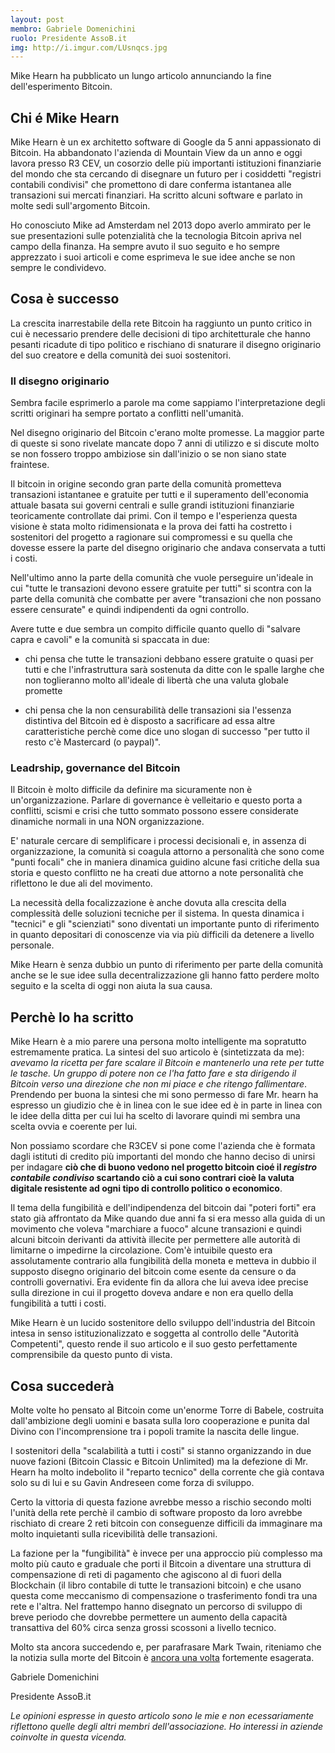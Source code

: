 ```yaml
---
layout: post
membro: Gabriele Domenichini
ruolo: Presidente AssoB.it
img: http://i.imgur.com/LUsnqcs.jpg
---
```

Mike Hearn ha pubblicato un lungo articolo annunciando la fine dell'esperimento Bitcoin.
<!-- more -->

## Chi é Mike Hearn

Mike Hearn è un ex architetto software di Google da 5 anni appassionato di Bitcoin. Ha abbandonato l'azienda di
Mountain View da un anno e oggi lavora presso R3 CEV, un cosorzio delle più importanti istituzioni finanziarie
del mondo che sta cercando di disegnare un futuro per i cosiddetti "registri contabili condivisi" che promettono
di dare conferma istantanea alle transazioni sui mercati finanziari.
Ha scritto alcuni software e parlato in molte sedi sull'argomento Bitcoin.

Ho conosciuto Mike ad Amsterdam nel 2013 dopo averlo ammirato per le sue presentazioni sulle potenzialità che
la tecnologia Bitcoin apriva nel campo della finanza. Ha sempre avuto il suo seguito e ho sempre apprezzato i suoi
articoli e come  esprimeva le sue idee anche se non sempre le condividevo.

## Cosa è successo

La crescita inarrestabile della rete Bitcoin ha raggiunto un punto critico in cui è necessario prendere delle decisioni
di tipo architetturale che hanno pesanti ricadute di tipo politico e rischiano di snaturare il disegno originario del
suo creatore e della comunità dei suoi sostenitori.

### Il disegno originario

Sembra facile esprimerlo a parole ma come sappiamo l'interpretazione degli scritti originari ha sempre portato a
conflitti nell'umanità.

Nel disegno originario del Bitcoin c'erano molte promesse. La maggior parte di queste si sono rivelate mancate dopo 7
anni di utilizzo e si discute molto se non fossero troppo ambiziose sin dall'inizio o se non siano state fraintese.

Il bitcoin in origine secondo gran parte della comunità prometteva transazioni istantanee e gratuite per tutti e il
superamento dell'economia attuale basata sui governi centrali e sulle grandi istituzioni finanziarie teoricamente
controllate dai primi. Con il tempo e l'esperienza questa visione è stata molto ridimensionata e la prova dei fatti
ha costretto i sostenitori del progetto a ragionare sui compromessi e su quella che dovesse essere la parte del
disegno originario che andava conservata a tutti i costi.

Nell'ultimo anno la parte della comunità che vuole perseguire un'ideale in cui "tutte le transazioni devono essere
gratuite per tutti" si scontra con la parte della comunità che combatte per avere "transazioni che non possano essere censurate" e quindi indipendenti da ogni controllo.

Avere tutte e due sembra un compito difficile quanto quello di "salvare capra e cavoli" e la comunità
si spaccata in due:

* chi pensa che tutte le transazioni debbano essere gratuite o quasi per tutti e che l'infrastruttura sarà sostenuta
da ditte con le spalle larghe che non toglieranno molto all'ideale di libertà che una valuta globale promette

* chi pensa che la non censurabilità delle transazioni sia l'essenza distintiva del Bitcoin ed è disposto a sacrificare
ad essa altre caratteristiche perchè come dice uno slogan di successo "per tutto il resto c'è Mastercard (o paypal)".

### Leadrship, governance del Bitcoin

Il Bitcoin è molto difficile da definire ma sicuramente non è un'organizzazione. Parlare di governance è
velleitario e questo porta a conflitti, scismi e crisi che tutto sommato possono essere considerate dinamiche normali
in una NON organizzazione.

E' naturale cercare di semplificare i processi decisionali e, in assenza di organizzazione, la comunità si coagula
attorno a personalità che sono come "punti focali" che in maniera dinamica guidino alcune fasi critiche della
sua storia e questo conflitto ne ha creati due attorno a note personalità che riflettono le due ali del movimento.

La necessità della focalizzazione è anche dovuta alla crescita della complessità delle soluzioni tecniche per il sistema.
In questa dinamica i "tecnici" e gli "scienziati" sono diventati un importante punto di riferimento in quanto depositari di
conoscenze via via più difficili da detenere a livello personale.

Mike Hearn è senza dubbio un punto di riferimento per parte della comunità anche se le sue idee sulla decentralizzazione
gli hanno fatto perdere molto seguito e la scelta di oggi non aiuta la sua causa.

## Perchè lo ha scritto

Mike Hearn è a mio parere una persona molto intelligente ma sopratutto estremamente pratica.
La sintesi del suo articolo è (sintetizzata da me): *avevamo la ricetta per fare scalare il Bitcoin e mantenerlo una rete
per tutte le tasche. Un gruppo di potere non ce l'ha fatto fare e sta dirigendo il Bitcoin verso una direzione che non
mi piace e che ritengo fallimentare*. Prendendo per buona la sintesi che mi sono permesso di fare Mr. hearn ha espresso
un giudizio che è in linea con le sue idee ed è in parte in linea con le idee della ditta per cui lui ha scelto di
lavorare quindi mi sembra una scelta ovvia e coerente per lui.

Non possiamo scordare che R3CEV si pone come l'azienda che è formata dagli istituti di credito più importanti
del mondo che hanno deciso di unirsi per indagare **ciò che di buono vedono nel progetto bitcoin cioé il *registro
contabile condiviso* scartando ciò a cui sono contrari cioè la valuta digitale resistente ad ogni tipo di controllo
politico o economico**.

Il tema della fungibilità e dell'indipendenza del bitcoin dai "poteri forti" era stato già affrontato da Mike quando
due anni fa si era messo alla guida di un movimento che voleva "marchiare a fuoco" alcune transazioni e quindi
alcuni bitcoin derivanti da attività illecite per permettere alle autorità di limitarne o impedirne la circolazione.
Com'è intuibile questo era assolutamente contrario alla fungibilità della moneta e metteva in dubbio il supposto
disegno originario del bitcoin come esente da censure o da controlli governativi. Era evidente fin da allora che
lui aveva idee precise sulla direzione in cui il progetto doveva andare e non era quello della fungibilità a tutti
i costi.

Mike Hearn è un lucido sostenitore dello sviluppo dell'industria del Bitcoin intesa in senso istituzionalizzato e
soggetta al controllo delle "Autorità Competenti", questo rende il suo articolo e il suo gesto perfettamente
comprensibile da questo punto di vista.

## Cosa succederà

Molte volte ho pensato al Bitcoin come un'enorme Torre di Babele, costruita dall'ambizione degli uomini e basata
sulla loro cooperazione e punita dal Divino con l'incomprensione tra i popoli tramite la nascita delle lingue.

I sostenitori della "scalabilità a tutti i costi" si stanno organizzando in due nuove fazioni (Bitcoin Classic e
Bitcoin Unlimited) ma la defezione di Mr. Hearn ha molto indebolito il "reparto tecnico" della corrente
che già contava solo su di lui e su Gavin Andreseen come forza di sviluppo.

Certo la vittoria di questa fazione avrebbe messo a rischio secondo molti l'unità della rete perchè il cambio
di software proposto da loro avrebbe rischiato di creare 2 reti bitcoin con conseguenze difficili da immaginare ma
molto inquietanti sulla ricevibilità delle transazioni.

La fazione per la "fungibilità" è invece per una approccio più complesso ma molto più cauto e graduale che porti
il Bitcoin a diventare una struttura di compensazione di  reti di pagamento che agiscono al di fuori della
Blockchain (il libro contabile di tutte le transazioni bitcoin) e che usano questa come meccanismo di compensazione
o trasferimento fondi tra una rete e l'altra. Nel frattempo hanno disegnato un percorso di sviluppo di breve
periodo che dovrebbe permettere un aumento della capacità transattiva del 60% circa senza grossi scossoni a livello
tecnico.

Molto sta ancora succedendo e, per parafrasare Mark Twain, riteniamo che la notizia sulla morte del Bitcoin è
[ancora una volta](https://99bitcoins.com/bitcoinobituaries/) fortemente esagerata.

Gabriele Domenichini

Presidente AssoB.it

*Le opinioni espresse in questo articolo sono le mie e non ecessariamente riflettono quelle degli altri membri
dell'associazione. Ho interessi in aziende coinvolte in questa vicenda.*
